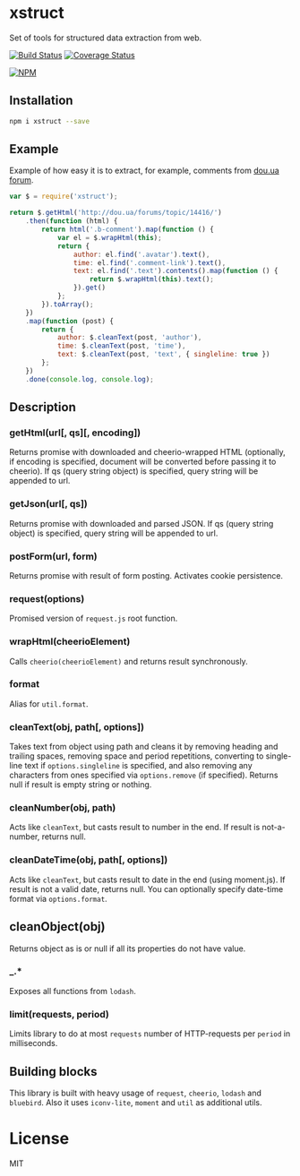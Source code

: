 # xstruct

Set of tools for structured data extraction from web.

[![Build Status](https://secure.travis-ci.org/titarenko/xstruct.png?branch=master)](https://travis-ci.org/titarenko/xstruct) [![Coverage Status](https://coveralls.io/repos/titarenko/xstruct/badge.png)](https://coveralls.io/r/titarenko/xstruct)

[![NPM](https://nodei.co/npm/xstruct.png?downloads=true&stars=true)](https://nodei.co/npm/xstruct/)

## Installation

```bash
npm i xstruct --save
```

## Example

Example of how easy it is to extract, for example, comments from [dou.ua forum](http://dou.ua/forum).

```js
var $ = require('xstruct');

return $.getHtml('http://dou.ua/forums/topic/14416/')
	.then(function (html) {
		return html('.b-comment').map(function () {
			var el = $.wrapHtml(this);
			return {
				author: el.find('.avatar').text(),
				time: el.find('.comment-link').text(),
				text: el.find('.text').contents().map(function () {
					return $.wrapHtml(this).text();
				}).get()
			};
		}).toArray();
	})
	.map(function (post) {
		return {
			author: $.cleanText(post, 'author'),
			time: $.cleanText(post, 'time'),
			text: $.cleanText(post, 'text', { singleline: true })
		};
	})
	.done(console.log, console.log);
```

## Description

### getHtml(url[, qs][, encoding])

Returns promise with downloaded and cheerio-wrapped HTML (optionally, if encoding is specified, document will be converted before passing it to cheerio). If qs (query string object) is specified, query string will be appended to url.

### getJson(url[, qs])

Returns promise with downloaded and parsed JSON. If qs (query string object) is specified, query string will be appended to url.

### postForm(url, form)

Returns promise with result of form posting. Activates cookie persistence.

### request(options)

Promised version of `request.js` root function.

### wrapHtml(cheerioElement)

Calls `cheerio(cheerioElement)` and returns result synchronously.

### format

Alias for `util.format`.

### cleanText(obj, path[, options])

Takes text from object using path and cleans it by removing heading and trailing spaces, removing space and period repetitions, converting to single-line text if `options.singleline` is specified, and also removing any characters from ones specified via `options.remove` (if specified). Returns null if result is empty string or nothing.

### cleanNumber(obj, path)

Acts like `cleanText`, but casts result to number in the end. If result is not-a-number, returns null.

### cleanDateTime(obj, path[, options])

Acts like `cleanText`, but casts result to date in the end (using moment.js). If result is not a valid date, returns null. You can optionally specify date-time format via `options.format`.

## cleanObject(obj)

Returns object as is or null if all its properties do not have value.

### _.*

Exposes all functions from `lodash`.

### limit(requests, period)

Limits library to do at most `requests` number of HTTP-requests per `period` in milliseconds.

## Building blocks

This library is built with heavy usage of `request`, `cheerio`, `lodash` and `bluebird`. Also it uses `iconv-lite`, `moment` and `util` as additional utils.

# License

MIT

